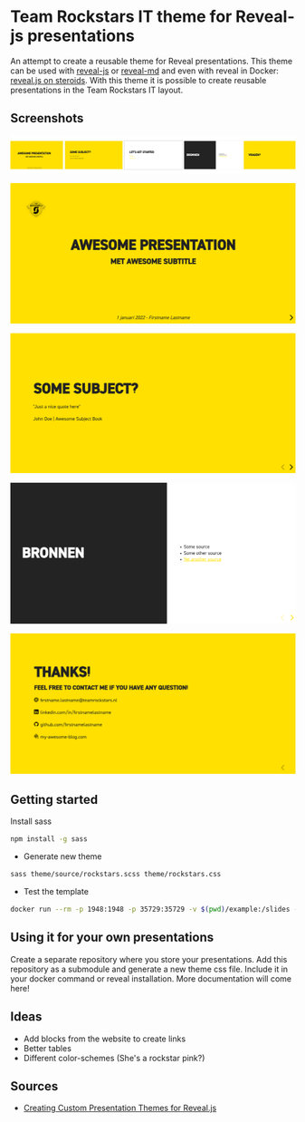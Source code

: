 # Team Rockstars IT theme for Reveal-js presentations

An attempt to create a reusable theme for Reveal presentations. This theme can be used with [reveal-js](https://revealjs.com) or [reveal-md](https://github.com/webpro/reveal-md) and even with reveal in Docker: [reveal.js on steroids](https://github.com/webpro/reveal-md). With this theme it is possible to create reusable presentations in the Team Rockstars IT layout.

## Screenshots

![Overview](./assets/overview.png)

![Start](./assets/start.png)

![Left aligned](./assets/left-aligned.png)

![Columns](./assets/columns.png)

![End](./assets/end.png)

## Getting started

Install sass

``` bash
npm install -g sass
```

* Generate new theme

``` bash
sass theme/source/rockstars.scss theme/rockstars.css
```

* Test the template

``` bash
docker run --rm -p 1948:1948 -p 35729:35729 -v $(pwd)/example:/slides -v $(pwd)/theme:/slides/theme webpronl/reveal-md:latest /slides --theme theme/rockstars.css --watch
```

## Using it for your own presentations

Create a separate repository where you store your presentations. Add this repository as a submodule and generate a new theme css file. Include it in your docker command or reveal installation. More documentation will come here!

## Ideas

- Add blocks from the website to create links
- Better tables
- Different color-schemes (She's a rockstar pink?)

## Sources

- [Creating Custom Presentation Themes for Reveal.js](https://webdesign.tutsplus.com/courses/creating-custom-presentation-themes-for-revealjs/lessons/welcome-to-the-course)
